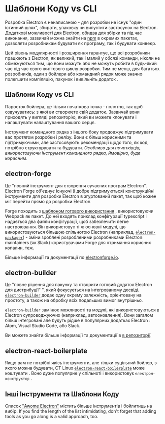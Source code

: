 # Шаблони Коду vs CLI

Розробка Electron є ненаписаною - для розробки не існує "один істинний шлях", збирати, упаковку чи випустити застосунок на Electron. Додаткові можливості для Electron, обидва для збірки та під час виконання, зазвичай можна знайти на [npm](https://www.npmjs.com/search?q=electron) в окремих пакетах, дозволяти розробникам будувати як програму, так і будувати конвеєр.

Цей рівень модулярності і розширення гарантує, що всі розробники працюють з Electron, як великий, так і малий у обсязі команди, ніколи не обмежуються тим, що вони можуть або не можуть робити в будь-який час під час свого життєвого циклу розробки. Тим не менш, для багатьох розробників, один з бойлери або командний рядок може значно полегшити компіляцію, пакунок і вивільніть додаток .

## Шаблони Коду vs CLI

Паросток бойлера, це тільки початкова точка - полотно, так щоб озвучуватись: з якої ви створюєте свій додаток. Зазвичай вони приходять у вигляді репозиторію, який ви можете клонувати і налаштувати налаштування вашого серця.

Інструмент командного рядка з іншого боку продовжує підтримувати вас протягом розробки і релізу. Вони є більш корисними та підтримуючими, але застосовують рекомендації щодо того, як код потрібно структурувати та будувати. *Особливо для початківців, використовуючи інструмент командного рядка, ймовірно, буде корисним*.

## electron-forge

Це "повний інструмент для створення сучасних програм Electron". Electron Forge об'єднує існуючі (і добре підтримуються) конструкційні інструменти для розробки Electron в згуртований пакет, так щоб кожен міг перейти прямо до розробки Electron.

Forge походить з [шаблоном готового використання](https://electronforge.io/templates) , використовуючи Webpack як пакет. До неї входять приклад конфігурації typescript і надається два файли конфігурації, щоб забезпечити легке настроювання. Він використовує ті ж основні модулі, що використовуються більшою спільнотою Electron (наприклад, [`electron-packager`](https://github.com/electron/electron-packager)) - зміни зроблені розробленими розробниками Electron maintainers (як Slack) користувачами Forge для отримання корисних копалин, теж.

Більше інформації та документації по [electronforge.io](https://electronforge.io/).

## electron-builder

Це "повне рішення для пакунку та створити готовий додаток Electron для дистрибуції" ", який фокусується на інтегрованому досвіді. [`electron-builder`](https://github.com/electron-userland/electron-builder) додає одну окрему залежність, орієнтовану на простоту, а також на обробку всіх подальших вимог внутрішньо.

`electron-builder` замінює можливості та модулі, які використовуються в Electron супроводжуючих (наприклад, автооновлення). Вони загалом більш інтегровані але будуть рідше в популярних додатках Electron : Atom, Visual Studio Code, або Slack.

Ви можете знайти більше інформації та документації в [в репозиторії](https://github.com/electron-userland/electron-builder).

## electron-react-boilerplate

Якщо вам не потрібні якісь інструменти, але тільки суцільний бойлер, з якого можна будувати, CT Linux [`electron-react-boilerplate`](https://github.com/chentsulin/electron-react-boilerplate) може коштувати . Воно дуже популярне у спільноті і використовує `електрон-конструктор` .

## Інші Інструменти та Шаблони Коду

Список ["Awome Electron"](https://github.com/sindresorhus/awesome-electron#boilerplates) містить більше інструментів і бойлитиць на вибір. If you find the length of the list intimidating, don't forget that adding tools as you go along is a valid approach, too.
